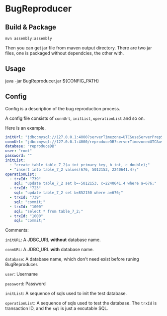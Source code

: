 # BugReproducer

## Build & Package
```
mvn assembly:assembly
```

Then you can get jar file from maven output directory.
There are two jar files, one is packaged without dependcies, the other with.

## Usage
java -jar BugReproducer.jar ${CONFIG_PATH}

## Config
Config is a description of the bug reproduction process.  

A config file consists of `connUrl`, `initList`, `operationList` and so on.

Here is an example.

```yml
initUrl: "jdbc:mysql://127.0.0.1:4000?serverTimezone=UTC&useServerPrepStmts=true&cachePrepStmts=true"
connUrl: "jdbc:mysql://127.0.0.1:4000/reproduceDB?serverTimezone=UTC&useServerPrepStmts=true&cachePrepStmts=true"
database: "reproduceDB"
user: "root"
password: ""
initList:
  - "create table table_7_2(a int primary key, b int, c double);"
  - "insert into table_7_2 values(676, 5012153, 2240641.4);"
operationList:
  - trxId: "739"
    sql: "update table_7_2 set b=-5012153, c=2240641.4 where a=676;"
  - trxId: "723"
    sql: "update table_7_2 set b=852150 where a=676;"
  - trxId: "739"
    sql: "commit;"
  - trxId: "1000"
    sql: "select * from table_7_2;"
  - trxId: "1000"
    sql: "commit;"
```

Comments:  

`initURL`: A JDBC_URL **without** database name.

`connURL`: A JDBC_URL **with** database name.

`database`: A database name, which don't need exist before runing BugReproducer.

`user`: Username

`password`: Password

`initList`: A sequence of sqls used to init the test database.

`operationList`: A sequence of sqls used to test the database. The `trxId` is transaction ID, and the `sql` is just a excutable SQL.
